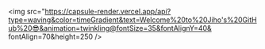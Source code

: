 
<img src="https://capsule-render.vercel.app/api?type=waving&color=timeGradient&text=Welcome%20to%20Jiho's%20GitHub%20😎&animation=twinkling@fontSize=35&fontAlignY=40&
          fontAlign=70&height=250 />
          
